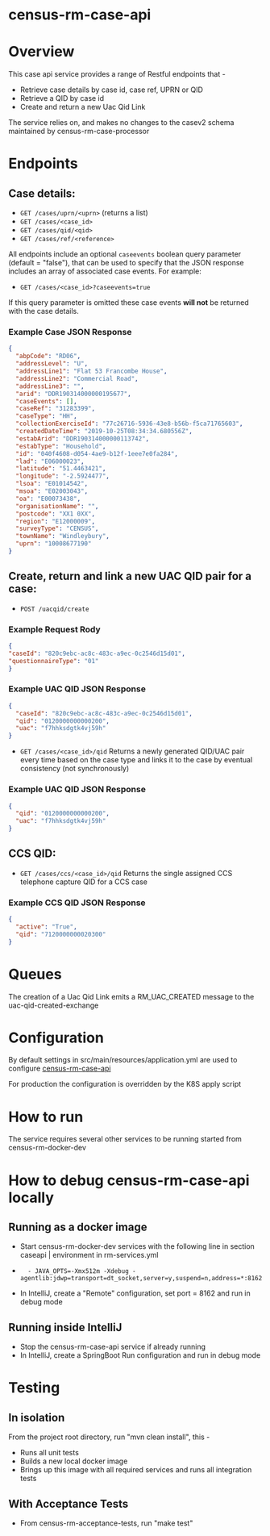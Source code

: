 # census-rm-case-api

# Overview
This case api service provides a range of Restful endpoints that -
* Retrieve case details by case id, case ref, UPRN or QID
* Retrieve a QID by case id
* Create and return a new Uac Qid Link 

The service relies on, and makes no changes to the casev2 schema maintained by census-rm-case-processor 

# Endpoints
## Case details:

* `GET /cases/uprn/<uprn>` (returns a list)
* `GET /cases/<case_id>`
* `GET /cases/qid/<qid>`
* `GET /cases/ref/<reference>`

All endpoints include an optional `caseevents` boolean query parameter (default = "false"), that can be used to specify that the JSON response includes an array of associated case events. For example:

* `GET /cases/<case_id>?caseevents=true`

If this query parameter is omitted these case events **will not** be returned with the case details. 

### Example Case JSON Response
```json
{
  "abpCode": "RD06",
  "addressLevel": "U",
  "addressLine1": "Flat 53 Francombe House",
  "addressLine2": "Commercial Road",
  "addressLine3": "",
  "arid": "DDR190314000000195677",
  "caseEvents": [],
  "caseRef": "31283399",
  "caseType": "HH",
  "collectionExerciseId": "77c26716-5936-43e8-b56b-f5ca71765603",
  "createdDateTime": "2019-10-25T08:34:34.680556Z",
  "estabArid": "DDR190314000000113742",
  "estabType": "Household",
  "id": "040f4608-d054-4ae9-b12f-1eee7e0fa284",
  "lad": "E06000023",
  "latitude": "51.4463421",
  "longitude": "-2.5924477",
  "lsoa": "E01014542",
  "msoa": "E02003043",
  "oa": "E00073438",
  "organisationName": "",
  "postcode": "XX1 0XX",
  "region": "E12000009",
  "surveyType": "CENSUS",
  "townName": "Windleybury",
  "uprn": "10008677190"
}
```

## Create, return and link a new UAC QID pair for a case:

* `POST /uacqid/create`

### Example Request Rody
```json
{
"caseId": "820c9ebc-ac8c-483c-a9ec-0c2546d15d01",
"questionnaireType": "01"
}
```

### Example UAC QID JSON Response
```json
{
  "caseId": "820c9ebc-ac8c-483c-a9ec-0c2546d15d01",
  "qid": "0120000000000200",
  "uac": "f7hhksdgtk4vj59h"
}
```

* `GET /cases/<case_id>/qid` 
    Returns a newly generated QID/UAC pair every time based on the case type and links it to the case by eventual consistency (not synchronously)

### Example UAC QID JSON Response
```json
{
  "qid": "0120000000000200",
  "uac": "f7hhksdgtk4vj59h"
}
```

## CCS QID:

* `GET /cases/ccs/<case_id>/qid` 
    Returns the single assigned CCS telephone capture QID for a CCS case

### Example CCS QID JSON Response
```json
{
  "active": "True",
  "qid": "7120000000020300"
}
```

# Queues
The creation of a Uac Qid Link emits a RM_UAC_CREATED message to the uac-qid-created-exchange

# Configuration

By default settings in src/main/resources/application.yml are used to configure [census-rm-case-api](https://github.com/ONSdigital/census-rm-case-api)

For production the configuration is overridden by the K8S apply script

# How to run
The service requires several other services to be running started from census-rm-docker-dev

# How to debug census-rm-case-api locally 
 
## Running as a docker image 
* Start census-rm-docker-dev services with the following line in section caseapi | environment in rm-services.yml
*       - JAVA_OPTS=-Xmx512m -Xdebug -agentlib:jdwp=transport=dt_socket,server=y,suspend=n,address=*:8162
* In IntelliJ, create a "Remote" configuration, set port = 8162 and run in debug mode

## Running inside IntelliJ
* Stop the census-rm-case-api service if already running
* In IntelliJ, create a SpringBoot Run configuration and run in debug mode

# Testing
## In isolation
From the project root directory, run "mvn clean install", this -  
* Runs all unit tests
* Builds a new local docker image
* Brings up this image with all required services and runs all integration tests

## With Acceptance Tests
* From census-rm-acceptance-tests, run "make test"
